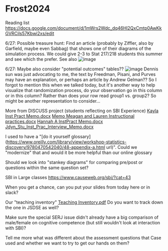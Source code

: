# Frost2024
Reading list https://docs.google.com/document/d/1mWrs2Wdc_dq46Hl2QxCmtp0AwKkGVRCils57Kbwi2xs/edit

6/27: Possible treasure hunt: Find an article (probably by Ziffler, also by Garfield, maybe even Sabbag) that shows one of their diagrams of the simulation process.  We could give 2-3 to Stat 217/218 students this summer and see which the prefer.  See also 
![image](https://github.com/iambethchance/Frost2024/assets/75873576/8a06ad9c-73b3-44d7-b335-7c6b384e32a6)

6/27: Maybe also consider "potential outcomes" tables?? 
![image](https://github.com/iambethchance/Frost2024/assets/75873576/42ac6bf9-0f3b-46cb-9935-87f3d1d6221f)
Dennis sun was just advocating to me, the text by Freedman, Pisani, and Purves may have an explanation, or perhaps an article by Andrew Gelman??
So I forgot to mention this when we talked today, but it's another way to help visualize that randomization process, do your observation go in this column or in this column?  Rather than does your row read group1 vs. group2? So might be another representation to consider...

More from DISCUSS project (students reflecting on SBI Experience)
[Kayla Inst Pract Memo.docx](https://github.com/user-attachments/files/16036853/Kayla.Inst.Pract.Memo.docx)
[Memo Meagan and Lauren Instructional practices.docx](https://github.com/user-attachments/files/16036852/Memo.Meagan.and.Lauren.Instructional.practices.docx)
[Hannah A InstPract Memo.docx](https://github.com/user-attachments/files/16036851/Hannah.A.InstPract.Memo.docx)
[Jdyn_Stu_Inst_Prac_Interview_Memo.docx](https://github.com/user-attachments/files/16036850/Jdyn_Stu_Inst_Prac_Interview_Memo.docx)

I used to have a "[do it yourself glossary](https://www.oreilly.com/library/view/workshop-statistics-discovery/9780470542040/48-appendix-a.html url)". Could we "modernize" that and would it be more helpful than our online glossary

Should we look into "stankey diagrams" for comparing pre/post or questions within the same question set?

SBI in Large classes
https://www.causeweb.org/sbi/?cat=43

When you get a chance, can you put your slides from today here or in slack?

Our "teaching inventory"
[Teaching Inventory.pdf](https://github.com/user-attachments/files/16075152/Teaching.Inventory.pdf)
Do you want to track down the one in JSDSE as well?

Make sure the special SERJ issue didn't already have a big comparison of male/female on cognitive competence (but still wouldn't look at interaction with SBI)?

Tell me more what was different about the assessment questions that Case used and whether we want to try to get our hands on them?
